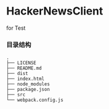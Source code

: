 # HackerNewsClient
for Test


### 目录结构

```
.
├── LICENSE
├── README.md
├── dist
├── index.html
├── node_modules
├── package.json
├── src
└── webpack.config.js
```
